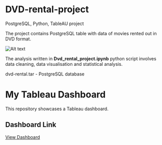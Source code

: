 # DVD-rental-project
PostgreSQL, Python, TableAU project

The project contains PostgreSQL table with data of movies rented out in DVD format. 

![Alt text](https://www.postgresqltutorial.com/wp-content/uploads/2018/03/dvd-rental-sample-database-diagram.png)

The analysis written in <b>Dvd_rental_project.ipynb</b> python script involves data cleaning, data visualisation and statistical analysis.


dvd-rental.tar - PostgreSQL database

# My Tableau Dashboard

This repository showcases a Tableau dashboard.

## Dashboard Link

[View Dashboard](https://public.tableau.com/profile/vladislav.bleis#!/vizhome/Dvd_rental_dashboard/Dashboard)

